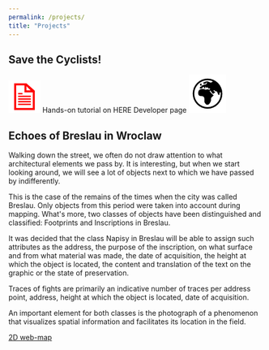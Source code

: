 ```yaml
---
permalink: /projects/
title: "Projects"
---
```


## Save the Cyclists!

[![publication](/icons/documentIconRed.png)](https://developer.here.com/blog/helping-cyclists-stay-safe-here-studio?_lrsc=13d8722c-a051-46a5-ba3f-cc20e5148d03&cid=other-Elevate-FD-0-HERE-&utm_source=Elevate&utm_medium=social&utm_campaign=Online_CommsShare_2020) Hands-on tutorial on HERE Developer page  [![GitHub repo of the project](/icons/mapIconBlack.PNG)](https://github.com/OloOcki/oloocki.github.io)





## Echoes of Breslau in Wroclaw

Walking down the street, we often do not draw attention to what architectural elements we pass by. It is interesting, but when we start looking around, we will see a lot of objects next to which we have passed by indifferently.

This is the case of the remains of the times when the city was called Breslau. Only objects from this period were taken into account during mapping. What's more, two classes of objects have been distinguished and classified: Footprints and Inscriptions in Breslau.

It was decided that the class Napisy in Breslau will be able to assign such attributes as the address, the purpose of the inscription, on what surface and from what material was made, the date of acquisition, the height at which the object is located, the content and translation of the text on the graphic or the state of preservation.

Traces of fights are primarily an indicative number of traces per address point, address, height at which the object is located, date of acquisition.

An important element for both classes is the photograph of a phenomenon that visualizes spatial information and facilitates its location in the field.

[2D web-map](http://pwr.maps.arcgis.com/apps/webappviewer/index.html?id=82438860f59a4f6694e3d2524f08848d)